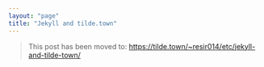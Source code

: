 ```yaml
---
layout: "page"
title: "Jekyll and tilde.town"
---
```


> This post has been moved to:
> https://tilde.town/~resir014/etc/jekyll-and-tilde-town/
